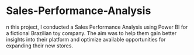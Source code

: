# Sales-Performance-Analysis
n this project, I conducted a Sales Performance Analysis using Power BI for a fictional Brazilian toy company. The aim was to help them gain better insights into their platform and optimize available opportunities for expanding their new stores.
